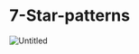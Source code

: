 # 7-Star-patterns

![Untitled](https://user-images.githubusercontent.com/79264777/126032576-94069381-c684-4ab6-a71a-e66d8a404483.png)
